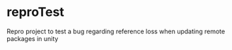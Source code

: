 # reproTest
Repro project to test a bug regarding reference loss when updating remote packages in unity
